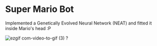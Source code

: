 # Super Mario Bot
Implemented a Genetically Evolved Neural Network (NEAT) and fitted it inside Mario's head :P 

![ezgif com-video-to-gif (3)](https://user-images.githubusercontent.com/36446402/66506856-bf58e900-eaeb-11e9-988e-32cff688ce2b.gif)
?

